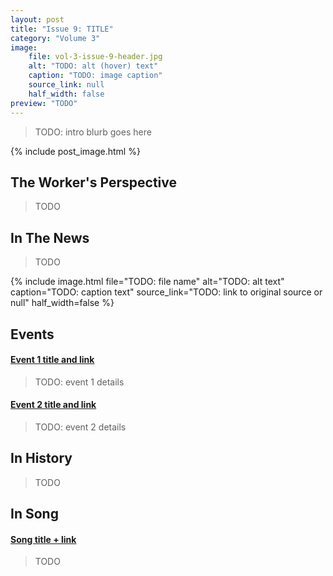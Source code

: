 ```yaml
---
layout: post
title: "Issue 9: TITLE"
category: "Volume 3"
image:
    file: vol-3-issue-9-header.jpg
    alt: "TODO: alt (hover) text"
    caption: "TODO: image caption"
    source_link: null
    half_width: false
preview: "TODO"
---
```


> TODO: intro blurb goes here

<!-- DO NOT remove the excerpt tag -->
<!--excerpt-->
<!-- remaining content goes below here -->

<!-- DO NOT remove the header image -->
{% include post_image.html %}

## The Worker's Perspective

> TODO

## In The News

> TODO

<!-- Example: adding additional images -->
<!-- fields here are same as header images (above) -->
<!-- delete if not needed -->
{% include image.html
  file="TODO: file name"
  alt="TODO: alt text"
  caption="TODO: caption text"
  source_link="TODO: link to original source or null"
  half_width=false
%}

## Events

<!-- delete events section if there are no events -->

#### [Event 1 title and link]()

> TODO: event 1 details

#### [Event 2 title and link]()

> TODO: event 2 details

## In History

> TODO

## In Song

#### [Song title + link]()

> TODO

